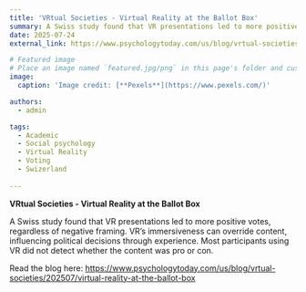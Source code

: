 ```yaml
---
title: 'VRtual Societies - Virtual Reality at the Ballot Box'
summary: A Swiss study found that VR presentations led to more positive votes, regardless of negative framing. VR’s immersiveness can override content, influencing political decisions through experience. Most participants using VR did not detect whether the content was pro or con.
date: 2025-07-24
external_link: https://www.psychologytoday.com/us/blog/vrtual-societies/202507/virtual-reality-at-the-ballot-box

# Featured image
# Place an image named `featured.jpg/png` in this page's folder and customize its options here.
image:
  caption: 'Image credit: [**Pexels**](https://www.pexels.com/)'

authors:
  - admin

tags:
  - Academic
  - Social psychology
  - Virtual Reality
  - Voting
  - Swizerland
  
---
```

**VRtual Societies - Virtual Reality at the Ballot Box** 

A Swiss study found that VR presentations led to more positive votes, regardless of negative framing. VR’s immersiveness can override content, influencing political decisions through experience. Most participants using VR did not detect whether the content was pro or con.

Read the blog here: https://www.psychologytoday.com/us/blog/vrtual-societies/202507/virtual-reality-at-the-ballot-box
